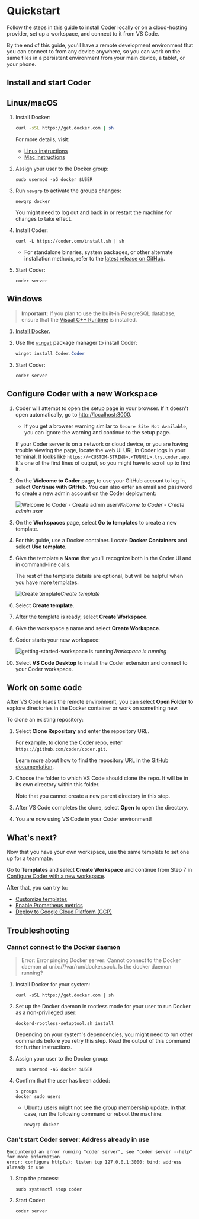# Quickstart

Follow the steps in this guide to install Coder locally or on a cloud-hosting
provider, set up a workspace, and connect to it from VS Code.

By the end of this guide, you'll have a remote development environment that you
can connect to from any device anywhere, so you can work on the same files in a
persistent environment from your main device, a tablet, or your phone.

## Install and start Coder

<div class="tabs">

## Linux/macOS

1. Install Docker:

   ```bash
   curl -sSL https://get.docker.com | sh
   ```

   For more details, visit:

   - [Linux instructions](https://docs.docker.com/desktop/install/linux-install/)
   - [Mac instructions](https://docs.docker.com/desktop/install/mac-install/)

1. Assign your user to the Docker group:

   ```shell
   sudo usermod -aG docker $USER
   ```

1. Run `newgrp` to activate the groups changes:

   ```shell
   newgrp docker
   ```

   You might need to log out and back in or restart the machine for changes to
   take effect.

1. Install Coder:

   ```shell
   curl -L https://coder.com/install.sh | sh
   ```

   - For standalone binaries, system packages, or other alternate installation
     methods, refer to the
     [latest release on GitHub](https://github.com/coder/coder/releases/latest).

1. Start Coder:

   ```shell
   coder server
   ```

## Windows

> **Important:** If you plan to use the built-in PostgreSQL database, ensure
> that the
> [Visual C++ Runtime](https://learn.microsoft.com/en-US/cpp/windows/latest-supported-vc-redist#latest-microsoft-visual-c-redistributable-version)
> is installed.

1. [Install Docker](https://docs.docker.com/desktop/install/windows-install/).

1. Use the
   [`winget`](https://learn.microsoft.com/en-us/windows/package-manager/winget/#use-winget)
   package manager to install Coder:

   ```powershell
   winget install Coder.Coder
   ```

1. Start Coder:

   ```shell
   coder server
   ```

</div>

## Configure Coder with a new Workspace

1. Coder will attempt to open the setup page in your browser. If it doesn't open
   automatically, go to <http://localhost:3000>.

   - If you get a browser warning similar to `Secure Site Not Available`, you
     can ignore the warning and continue to the setup page.

   If your Coder server is on a network or cloud device, or you are having
   trouble viewing the page, locate the web UI URL in Coder logs in your
   terminal. It looks like `https://<CUSTOM-STRING>.<TUNNEL>.try.coder.app`.
   It's one of the first lines of output, so you might have to scroll up to find
   it.

1. On the **Welcome to Coder** page, to use your GitHub account to log in,
   select **Continue with GitHub**.
   You can also enter an email and password to create a new admin account on
   the Coder deployment:

   ![Welcome to Coder - Create admin user](../images/screenshots/welcome-create-admin-user.png)_Welcome
   to Coder - Create admin user_

1. On the **Workspaces** page, select **Go to templates** to create a new
   template.

1. For this guide, use a Docker container. Locate **Docker Containers** and
   select **Use template**.

1. Give the template a **Name** that you'll recognize both in the Coder UI and
   in command-line calls.

   The rest of the template details are optional, but will be helpful when you
   have more templates.

   ![Create template](../images/screenshots/create-template.png)_Create
   template_

1. Select **Create template**.

1. After the template is ready, select **Create Workspace**.

1. Give the workspace a name and select **Create Workspace**.

1. Coder starts your new workspace:

   ![getting-started-workspace is running](../images/screenshots/workspace-running-with-topbar.png)_Workspace
   is running_

1. Select **VS Code Desktop** to install the Coder extension and connect to your
   Coder workspace.

## Work on some code

After VS Code loads the remote environment, you can select **Open Folder** to
explore directories in the Docker container or work on something new.

To clone an existing repository:

1. Select **Clone Repository** and enter the repository URL.

   For example, to clone the Coder repo, enter
   `https://github.com/coder/coder.git`.

   Learn more about how to find the repository URL in the
   [GitHub documentation](https://docs.github.com/en/repositories/creating-and-managing-repositories/cloning-a-repository).

1. Choose the folder to which VS Code should clone the repo. It will be in its
   own directory within this folder.

   Note that you cannot create a new parent directory in this step.

1. After VS Code completes the clone, select **Open** to open the directory.

1. You are now using VS Code in your Coder environment!

## What's next?

Now that you have your own workspace, use the same template to set one up for a
teammate.

Go to **Templates** and select **Create Workspace** and continue from Step 7 in
[Configure Coder with a new workspace](#configure-coder-with-a-new-workspace).

After that, you can try to:

- [Customize templates](../admin/templates/extending-templates/index.md)
- [Enable Prometheus metrics](../admin/integrations/prometheus.md)
- [Deploy to Google Cloud Platform (GCP)](../install/cloud/compute-engine.md)

## Troubleshooting

### Cannot connect to the Docker daemon

> Error: Error pinging Docker server: Cannot connect to the Docker daemon at
> unix:///var/run/docker.sock. Is the docker daemon running?

1. Install Docker for your system:

   ```shell
   curl -sSL https://get.docker.com | sh
   ```

1. Set up the Docker daemon in rootless mode for your user to run Docker as a
   non-privileged user:

   ```shell
   dockerd-rootless-setuptool.sh install
   ```

   Depending on your system's dependencies, you might need to run other commands
   before you retry this step. Read the output of this command for further
   instructions.

1. Assign your user to the Docker group:

   ```shell
   sudo usermod -aG docker $USER
   ```

1. Confirm that the user has been added:

   ```console
   $ groups
   docker sudo users
   ```

   - Ubuntu users might not see the group membership update. In that case, run
     the following command or reboot the machine:

     ```shell
     newgrp docker
     ```

### Can't start Coder server: Address already in use

```shell
Encountered an error running "coder server", see "coder server --help" for more information
error: configure http(s): listen tcp 127.0.0.1:3000: bind: address already in use
```

1. Stop the process:

   ```shell
   sudo systemctl stop coder
   ```

1. Start Coder:

   ```shell
   coder server
   ```
